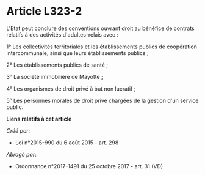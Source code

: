 # Article L323-2

L'Etat peut conclure des conventions ouvrant droit au bénéfice de contrats relatifs à des activités d'adultes-relais avec : 

1° Les collectivités territoriales et les établissements publics de coopération intercommunale, ainsi que leurs
établissements publics ; 

2° Les établissements publics de santé ; 

3° La société immobilière de Mayotte ; 

4° Les organismes de droit privé à but non lucratif ; 

5° Les personnes morales de droit privé chargées de la gestion d'un service public.

**Liens relatifs à cet article**

_Créé par_:

  - Loi n°2015-990 du 6 août 2015 - art. 298

_Abrogé par_:

  - Ordonnance n°2017-1491 du 25 octobre 2017 - art. 31 (VD)
